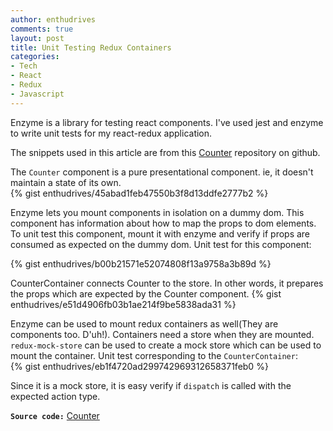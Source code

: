 ```yaml
---
author: enthudrives
comments: true
layout: post
title: Unit Testing Redux Containers
categories:
- Tech
- React
- Redux
- Javascript
---
```


Enzyme is a library for testing react components. I've used jest and enzyme to write unit tests for my react-redux application. 

The snippets used in this article are from this [Counter](https://github.com/enthudrives/counter-demo) repository on github.

The `Counter` component is a pure presentational component. ie, it doesn't maintain a state of its own.  
{% gist enthudrives/45abad1feb47550b3f8d13ddfe2777b2 %} 


Enzyme lets you mount components in isolation on a dummy dom. 
This component has information about how to map the props to dom elements. 
To unit test this component, mount it with enzyme and verify if props are consumed as expected on the dummy dom.
Unit test for this component:
    
{% gist enthudrives/b00b21571e52074808f13a9758a3b89d %}

CounterContainer connects Counter to the store. In other words, it prepares the props which are expected by the Counter component. 
{% gist enthudrives/e51d4906fb03b1ae214f9be5838ada31 %} 

Enzyme can be used to mount redux containers as well(They are components too. D'uh!). 
Containers need a store when they are mounted. `redux-mock-store` can be used to create a mock store which can be used to mount the container.
Unit test corresponding to the `CounterContainer`:  
{% gist enthudrives/eb1f4720ad299742969312658371feb0 %} 

Since it is a mock store, it is easy verify if `dispatch` is called with the expected action type.

<b><code>Source code:</code></b> [Counter](https://github.com/enthudrives/counter-demo)

